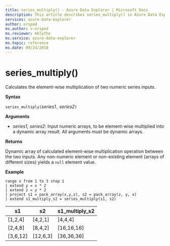 ```yaml
---
title: series_multiply() - Azure Data Explorer | Microsoft Docs
description: This article describes series_multiply() in Azure Data Explorer.
services: azure-data-explorer
author: orspod
ms.author: v-orspod
ms.reviewer: mblythe
ms.service: azure-data-explorer
ms.topic: reference
ms.date: 09/24/2018
---
```

# series_multiply()

Calculates the element-wise multiplication of two numeric series inputs.

**Syntax**

`series_multiply(`*series1*`,` *series2*`)`

**Arguments**

* *series1, series2*: Input numeric arrays, to be element-wise multiplied into a dynamic array result. All arguments must be dynamic arrays. 

**Returns**

Dynamic array of calculated element-wise multiplication operation between the two inputs. Any non-numeric element or non-existing element (arrays of different sizes) yields a `null` element value.

**Example**

```kusto
range x from 1 to 3 step 1
| extend y = x * 2
| extend z = y * 2
| project s1 = pack_array(x,y,z), s2 = pack_array(z, y, x)
| extend s1_multiply_s2 = series_multiply(s1, s2)
```

|s1	        |s2|	    s1_multiply_s2|
|---|---|---|
|[1,2,4]	|[4,2,1]|	[4,4,4]|
|[2,4,8]	|[8,4,2]|	[16,16,16]|
|[3,6,12]	|[12,6,3]|	[36,36,36]|